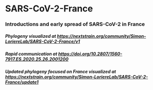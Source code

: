 # SARS-CoV-2-France
### Introductions and early spread of SARS-CoV-2 in France
##### Phylogeny visualized at https://nextstrain.org/community/Simon-LoriereLab/SARS-CoV-2-France/v1
##### Rapid communication at https://doi.org/10.2807/1560-7917.ES.2020.25.26.2001200

##### Updated phylogeny focused on France visualized at https://nextstrain.org/community/Simon-LoriereLab/SARS-CoV-2-France/update1

